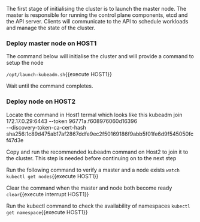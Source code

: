 

The first stage of initialising the cluster is to launch the master node. 
The master is responsible for running the control plane components, etcd and the API server. 
Clients will communicate to the API to schedule workloads and manage the state of the cluster.

### Deploy master node on HOST1

The command below will initialise the cluster and will provide a command to setup the node

`/opt/launch-kubeadm.sh`{{execute HOST1}}

Wait until the command completes.

### Deploy node on HOST2 
Locate the command in Host1 termal which looks like this
kubeadm join 172.17.0.29:6443 --token 96771a.f608976060d16396 \
    --discovery-token-ca-cert-hash sha256:1c89d475ab17af2867ddfe9ec2f50169186f9abb5f01fe6d9f545050fcf47d3e

Copy and run the recommended kubeadm command on Host2 to join it to the cluster. 
This step is needed before continuing on to the next step

Run the following command to verify a master and a node exists
`watch kubectl get nodes`{{execute HOST1}}

Clear the command when the master and node both become ready
`clear`{{execute interrupt HOST1}}

Run the kubectl command to check the availability of namespaces
`kubectl get namespace`{{execute HOST1}}


